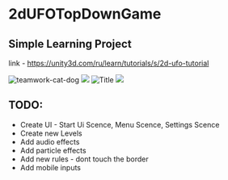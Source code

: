# 2dUFOTopDownGame

## Simple Learning Project

link - https://unity3d.com/ru/learn/tutorials/s/2d-ufo-tutorial

![teamwork-cat-dog](https://github.com/davidtheclark/gifs/blob/master/teamwork-cat-dog.gif)
![](https://gifyu.com/image/E9Me)
![](/2D_UFO_GAME.gif?raw=true 'Title')
![](http://i.imgur.com/OUkLi.gif)

## TODO:

- Create UI - Start Ui Scence, Menu Scence, Settings Scence
- Create new Levels
- Add audio effects
- Add particle effects
- Add new rules - dont touch the border
- Add mobile inputs
